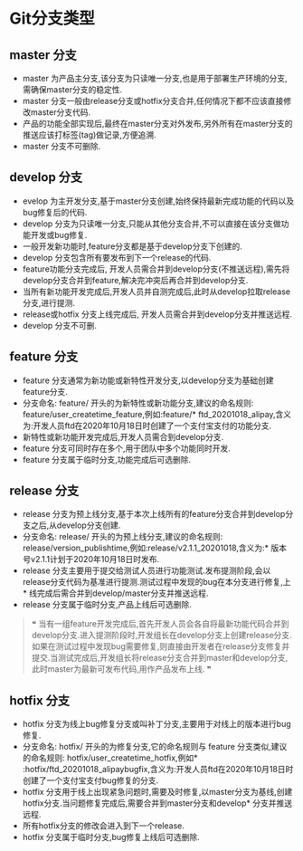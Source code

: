 # Git分支类型

## master 分支

* master 为产品主分支,该分支为只读唯一分支,也是用于部署生产环境的分支,需确保master分支的稳定性.
* master 分支一般由release分支或hotfix分支合并,任何情况下都不应该直接修改master分支代码.
* 产品的功能全部实现后,最终在master分支对外发布,另外所有在master分支的推送应该打标签(tag)做记录,方便追溯.
* master 分支不可删除.

## develop 分支

* evelop 为主开发分支,基于master分支创建,始终保持最新完成功能的代码以及bug修复后的代码.
* develop 分支为只读唯一分支,只能从其他分支合并,不可以直接在该分支做功能开发或bug修复.
* 一般开发新功能时,feature分支都是基于develop分支下创建的.
* develop 分支包含所有要发布到下一个release的代码.
* feature功能分支完成后, 开发人员需合并到develop分支(不推送远程),需先将develop分支合并到feature,解决完冲突后再合并到develop分支.
* 当所有新功能开发完成后,开发人员并自测完成后,此时从develop拉取release分支,进行提测.
* release或hotfix 分支上线完成后, 开发人员需合并到develop分支并推送远程.
* develop 分支不可删.

## feature 分支

* feature 分支通常为新功能或新特性开发分支,以develop分支为基础创建feature分支.
* 分支命名: feature/ 开头的为新特性或新功能分支,建议的命名规则: feature/user_createtime_feature,例如:feature/* ftd_20201018_alipay,含义为:开发人员ftd在2020年10月18日时创建了一个支付宝支付的功能分支.
* 新特性或新功能开发完成后,开发人员需合到develop分支.
* feature 分支可同时存在多个,用于团队中多个功能同时开发.
* feature 分支属于临时分支,功能完成后可选删除.

## release 分支

* release 分支为预上线分支,基于本次上线所有的feature分支合并到develop分支之后,从develop分支创建.
* 分支命名: release/ 开头的为预上线分支,建议的命名规则: release/version_publishtime,例如:release/v2.1.1_20201018,含义为:* 版本号v2.1.1计划于2020年10月18日时发布.
* release 分支主要用于提交给测试人员进行功能测试.发布提测阶段,会以release分支代码为基准进行提测.测试过程中发现的bug在本分支进行修复,上* 线完成后需合并到develop/master分支并推送远程.
* release 分支属于临时分支,产品上线后可选删除.

> ❝ 当有一组feature开发完成后,首先开发人员会各自将最新功能代码合并到develop分支.进入提测阶段时,开发组长在develop分支上创建release分支. 如果在测试过程中发现bug需要修复,则直接由开发者在release分支修复并提交.当测试完成后,开发组长将release分支合并到master和develop分支,此时master为最新可发布代码,用作产品发布上线.
❞

## hotfix 分支

* hotfix 分支为线上bug修复分支或叫补丁分支,主要用于对线上的版本进行bug修复.
* 分支命名: hotfix/ 开头的为修复分支,它的命名规则与 feature 分支类似,建议的命名规则: hotfix/user_createtime_hotfix,例如* :hotfix/ftd_20201018_alipaybugfix,含义为:开发人员ftd在2020年10月18日时创建了一个支付宝支付bug修复的分支.
* hotfix 分支用于线上出现紧急问题时,需要及时修复,以master分支为基线,创建hotfix分支.当问题修复完成后,需要合并到master分支和develop* 分支并推送远程.
* 所有hotfix分支的修改会进入到下一个release.
* hotfix 分支属于临时分支,bug修复上线后可选删除.